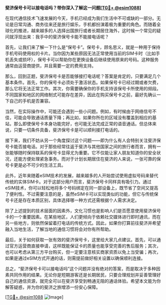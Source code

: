**斐济保号卡可以接电话吗？带你深入了解这一问题[[TG💪+ @esim1088](https://t.me/s/esim1088)]**

在现代通信技术飞速发展的今天，手机已经成为我们生活中不可或缺的一部分。无论是日常沟通、商务往来还是旅行娱乐，手机都扮演着极为重要的角色。而随着全球化的推进，越来越多的人选择出国旅行或者长期居住海外，这时候一个常见的疑问就浮现出来：我手中的斐济保号卡能不能接电话呢？

首先，让我们来了解一下什么是“保号卡”。保号卡，顾名思义，就是一种用于保持手机号码使用权的卡片。当你因为某些原因无法正常使用当前的SIM卡时（比如手机丢失或损坏），保号卡可以帮助你在更换设备后继续使用原来的号码。这种服务通常由运营商提供，并且需要一定的费用支持。

那么，回到正题，斐济保号卡是否能够接打电话呢？答案是肯定的，只要满足几个基本条件。首先，你的保号卡必须处于激活状态。如果保号卡已经过期或者欠费，那么它将无法正常工作。其次，你需要确保你的手机支持该保号卡所使用的频段。不同国家和地区的网络制式可能存在差异，因此在购买保号卡之前，最好先确认一下自己的手机是否兼容。

当然，在实际操作中，可能还会遇到一些小问题。例如，有时候由于网络信号不佳，可能会导致通话质量下降；再比如，如果你所在的区域没有覆盖到相应的基站，那么即使保号卡本身功能完好，也可能无法完成正常的语音通话。但总体来说，只要一切条件具备，斐济保号卡是可以顺利接打电话的。

接下来，我们不妨从另一个角度探讨这个问题——即为什么有人会特别关注斐济保号卡能否接电话。对于那些经常往返于斐济与其他国家之间的旅行者而言，拥有一张能够随时保持联系的保号卡显得尤为重要。它不仅能让家人朋友知道你的安全状况，还能方便处理紧急事务。而对于计划长期居住在斐济的人来说，一张可靠的保号卡更是必不可少的生活工具。

此外，近年来随着eSIM技术的发展，越来越多的人开始尝试使用虚拟号码来替代传统的实体SIM卡。对于这部分用户而言，斐济保号卡同样具有吸引力。通过eSIM技术，你可以轻松地将多个号码绑定在同一部设备上，既节省了空间又提高了便利性。不过需要注意的是，虽然eSIM卡可以实现类似的功能，但它与传统保号卡还是存在本质区别，具体选择哪一种方式还需根据个人需求决定。

除了上述提到的技术层面的因素外，文化习惯也是影响人们是否愿意使用斐济保号卡的一个重要因素。在某些地区，人们更倾向于依赖社交媒体进行即时通讯，而在另一些地方，则依然保留着打电话的传统方式。因此，如果你打算前往斐济并希望融入当地生活，了解当地的通信习惯将会对你有所帮助。

最后，关于如何获取一张有效的斐济保号卡，这里给大家几点建议。首先，可以通过官方运营商直接申请，这样既能保证卡的质量也能享受完善的售后服务；其次，也可以考虑从第三方平台购买，但一定要注意核实商家资质以免上当受骗；再次，如果是通过eSIM方式开通的话，则需提前做好相关设置以确保顺利连接。

总之，“斐济保号卡可以接电话吗”这个问题并没有绝对的答案，而是取决于多种因素共同作用的结果。无论你是短期游客还是长期居民，只要合理规划并妥善管理好自己的通信资源，就完全可以在斐济享受到畅通无阻的通话体验。希望本文能为你解答疑惑，并为你的斐济之旅增添一份安心保障。

[[TG💪+ @esim1088](https://t.me/s/esim1088) ![Image](https://i.postimg.cc/4NQfJmqS/Snipaste-2025-05-13-00-14-12.png)]